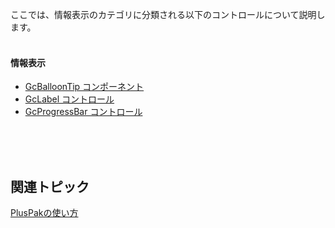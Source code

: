 
ここでは、情報表示のカテゴリに分類される以下のコントロールについて説明します。<br /><br />

#### 情報表示

*   [GcBalloonTip コンポーネント](gcdocsite__documentlink?toc-item-id=004e265f-b567-4c9f-8aee-3affb3902b5c)
*   [GcLabel コントロール](gcdocsite__documentlink?toc-item-id=40f5c3ca-e4f8-47ac-aff9-746a680da7a3)
*   [GcProgressBar コントロール](gcdocsite__documentlink?toc-item-id=d33d3278-ef9c-4ab3-906a-e06a035034f7)

<br /><br /><br />

## 関連トピック

[PlusPakの使い方](gcdocsite__documentlink?toc-item-id=f660d5eb-01cf-4c16-8edb-cac373cd0651)